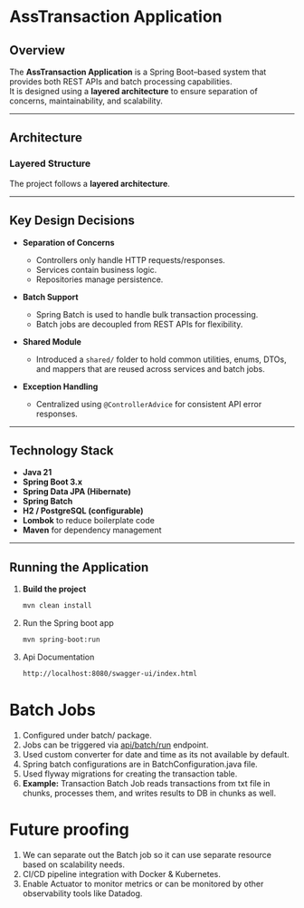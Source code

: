 # AssTransaction Application

## Overview
The **AssTransaction Application** is a Spring Boot–based system that provides both REST APIs and batch processing capabilities.  
It is designed using a **layered architecture** to ensure separation of concerns, maintainability, and scalability.

---

## Architecture

### Layered Structure
The project follows a **layered architecture**.

---

## Key Design Decisions

- **Separation of Concerns**
    - Controllers only handle HTTP requests/responses.
    - Services contain business logic.
    - Repositories manage persistence.

- **Batch Support**
    - Spring Batch is used to handle bulk transaction processing.
    - Batch jobs are decoupled from REST APIs for flexibility.

- **Shared Module**
    - Introduced a `shared/` folder to hold common utilities, enums, DTOs, and mappers that are reused across services and batch jobs.

- **Exception Handling**
    - Centralized using `@ControllerAdvice` for consistent API error responses.


---

## Technology Stack

- **Java 21**
- **Spring Boot 3.x**
- **Spring Data JPA (Hibernate)**
- **Spring Batch**
- **H2 / PostgreSQL (configurable)**
- **Lombok** to reduce boilerplate code
- **Maven** for dependency management

---

## Running the Application

1. **Build the project**
   ```bash
   mvn clean install
2. Run the Spring boot app
    ```bash
   mvn spring-boot:run
3. Api Documentation
    ```bash
   http://localhost:8080/swagger-ui/index.html

# Batch Jobs

1. Configured under batch/ package.
2. Jobs can be triggered via [api/batch/run](http://localhost:8080/swagger-ui/index.html#/job-controller/runBatchJob) endpoint.
3. Used custom converter for date and time as its not available by default.
4. Spring batch configurations are in BatchConfiguration.java file.
5. Used flyway migrations for creating the transaction table.
6. **Example:** Transaction Batch Job reads transactions from txt file in chunks, processes them, and writes results to DB in chunks as well.

# Future proofing
1. We can separate out the Batch job so it can use separate resource based on scalability needs.
2. CI/CD pipeline integration with Docker & Kubernetes.
3. Enable Actuator to monitor metrics or can be monitored by other observability tools like Datadog.